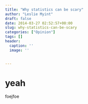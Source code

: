 ```yaml
---
title: "Why statistics can be scary"
author: "Leslie Myint"
draft: false
date: 2014-03-27 02:52:57+00:00
slug: why-statistics-can-be-scary
categories: ["Opinion"]
tags: []
header:
  caption: ''
  image: ''

  
---
```


# yeah

foejfoe 
